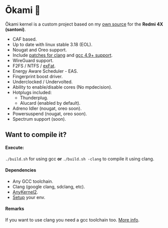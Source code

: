 # Ōkami :wolf:

Ōkami kernel is a custom project based on my [own source](https://github.com/bitrvmpd/msm-3.18) for the **Redmi 4X (santoni)**.

- CAF based.
- Up to date with linux stable 3.18 (EOL).
- Nougat and Oreo support.
- Include [patches for clang](https://github.com/bitrvmpd/okami/pull/1) and [gcc 4.9+ support](https://github.com/bitrvmpd/msm-3.18/pull/18).
- WireGuard support.
- F2FS / NTFS / [exFat](https://github.com/dorimanx/exfat-nofuse).
- Energy Aware Scheduler - EAS.
- Fingerprint boost driver.
- Underclocked / Undervolted.
- Ability to enable/disable cores (No mpdecision).
- Hotplugs included:
    - Thunderplug.
    - Alucard (enabled by default).
- Adreno Idler (nougat, oreo soon).
- Powersuspend (nougat, oreo soon).
- Spectrum support (soon).

## Want to compile it?

#### Execute:
`./build.sh` for using gcc **or** `./build.sh -clang` to compile it using clang.

#### Dependencies
- Any GCC toolchain.
- Clang (google clang, sdclang, etc).
- [AnyKernel2](https://github.com/bitrvmpd/AnyKernel2).
- [Setup](https://forum.xda-developers.com/chef-central/android/how-to-build-lineageos-14-1-t3551484) your env.

#### Remarks
If you want to use clang you need a gcc toolchain too. [More info](https://github.com/nathanchance/android-kernel-clang).
